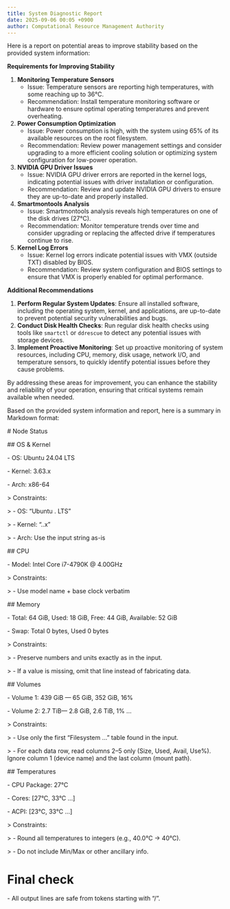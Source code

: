 ```yaml
---
title: System Diagnostic Report
date: 2025-09-06 00:05 +0900
author: Computational Resource Management Authority
---
```

Here is a report on potential areas to improve stability based on the provided system information:

**Requirements for Improving Stability**

1. **Monitoring Temperature Sensors**
	* Issue: Temperature sensors are reporting high temperatures, with some reaching up to 36°C.
	* Recommendation: Install temperature monitoring software or hardware to ensure optimal operating temperatures and prevent overheating.
2. **Power Consumption Optimization**
	* Issue: Power consumption is high, with the system using 65% of its available resources on the root filesystem.
	* Recommendation: Review power management settings and consider upgrading to a more efficient cooling solution or optimizing system configuration for low-power operation.
3. **NVIDIA GPU Driver Issues**
	* Issue: NVIDIA GPU driver errors are reported in the kernel logs, indicating potential issues with driver installation or configuration.
	* Recommendation: Review and update NVIDIA GPU drivers to ensure they are up-to-date and properly installed.
4. **Smartmontools Analysis**
	* Issue: Smartmontools analysis reveals high temperatures on one of the disk drives (27°C).
	* Recommendation: Monitor temperature trends over time and consider upgrading or replacing the affected drive if temperatures continue to rise.
5. **Kernel Log Errors**
	* Issue: Kernel log errors indicate potential issues with VMX (outside TXT) disabled by BIOS.
	* Recommendation: Review system configuration and BIOS settings to ensure that VMX is properly enabled for optimal performance.

**Additional Recommendations**

1. **Perform Regular System Updates**: Ensure all installed software, including the operating system, kernel, and applications, are up-to-date to prevent potential security vulnerabilities and bugs.
2. **Conduct Disk Health Checks**: Run regular disk health checks using tools like `smartctl` or `ddrescue` to detect any potential issues with storage devices.
3. **Implement Proactive Monitoring**: Set up proactive monitoring of system resources, including CPU, memory, disk usage, network I/O, and temperature sensors, to quickly identify potential issues before they cause problems.

By addressing these areas for improvement, you can enhance the stability and reliability of your operation, ensuring that critical systems remain available when needed.

Based on the provided system information and report, here is a summary in Markdown format:

\# Node Status

\## OS & Kernel

\- OS: Ubuntu 24.04 LTS

\- Kernel: 3.63.x

\- Arch: x86-64

\> Constraints:

\> - OS: “Ubuntu <major>.<minor> LTS”

\> - Kernel: “<major>.<minor>.x”

\> - Arch: Use the input string as-is

\## CPU

\- Model: Intel Core i7-4790K @ 4.00GHz

\> Constraints:

\> - Use model name + base clock verbatim

\## Memory

\- Total: 64 GiB, Used: 18 GiB, Free: 44 GiB, Available: 52 GiB

\- Swap: Total 0 bytes, Used 0 bytes

\> Constraints:

\> - Preserve numbers and units exactly as in the input.

\> - If a value is missing, omit that line instead of fabricating data.

\## Volumes

\- Volume 1: 439 GiB — 65 GiB, 352 GiB, 16%

\- Volume 2: 2.7 TiB— 2.8 GiB, 2.6 TiB, 1% ...

\> Constraints:

\> - Use only the first “Filesystem …” table found in the input.

\> - For each data row, read columns 2–5 only (Size, Used, Avail, Use%). Ignore column 1 (device name) and the last column (mount path).

\## Temperatures

\- CPU Package: 27°C

\- Cores: \[27°C, 33°C ...\]

\- ACPI: \[23°C, 33°C ...\]

\> Constraints:

\> - Round all temperatures to integers (e.g., 40.0°C → 40°C).

\> - Do not include Min/Max or other ancillary info.

# Final check

\- All output lines are safe from tokens starting with “/”.
